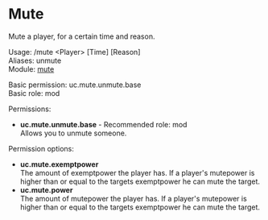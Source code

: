 Mute
====
Mute a player, for a certain time and reason.

Usage: /mute \<Player\> \[Time\] \[Reason\]<br>
Aliases: unmute<br>
Module: [mute](../modules/mute.md)<br>

Basic permission: uc.mute.unmute.base<br>
Basic role: mod<br>

Permissions: <br>
* **uc.mute.unmute.base** - Recommended role: mod<br>Allows you to unmute someone.

Permission options: <br>
* **uc.mute.exemptpower**<br>The amount of exemptpower the player has. If a player's mutepower is higher than or equal to the targets exemptpower he can mute the target.
* **uc.mute.power**<br>The amount of mutepower the player has. If a player's mutepower is higher than or equal to the targets exemptpower he can mute the target.
